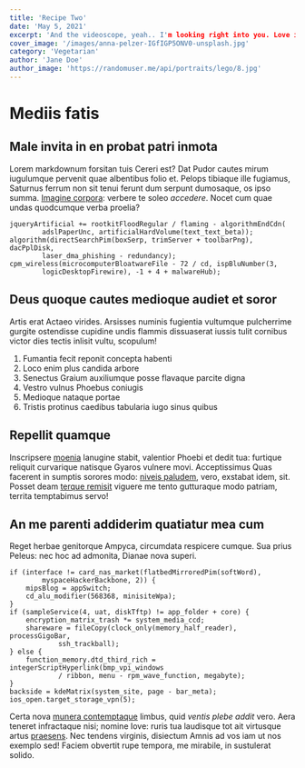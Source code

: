```yaml
---
title: 'Recipe Two'
date: 'May 5, 2021'
excerpt: 'And the videoscope, yeah.. I'm looking right into you. Love it, or leave it. Best there is… past, present and future! Ohhhhh yeahhhh! Yeah, I do, yeah. Ohhhh yeeeeah!!!'
cover_image: '/images/anna-pelzer-IGfIGP5ONV0-unsplash.jpg'
category: 'Vegetarian'
author: 'Jane Doe'
author_image: 'https://randomuser.me/api/portraits/lego/8.jpg'
---
```


<!-- Markdown gernerator: https://jaspervdj.be/lorem-markdownum/ -->

# Mediis fatis

## Male invita in en probat patri inmota

Lorem markdownum forsitan tuis Cereri est? Dat Pudor cautes mirum iugulumque
pervenit quae albentibus folio et. Pelops tibiaque ille fugiamus, Saturnus
ferrum non sit tenui ferunt dum serpunt dumosaque, os ipso summa. [Imagine
corpora](http://replet.io/et): verbere te soleo _accedere_. Nocet cum quae undas
quodcumque verba proelia?

    jqueryArtificial += rootkitFloodRegular / flaming - algorithmEndCdn(
            adslPaperUnc, artificialHardVolume(text_text_beta));
    algorithm(directSearchPim(boxSerp, trimServer + toolbarPng), dacPplDisk,
            laser_dma_phishing - redundancy);
    cpm_wireless(microcomputerBloatwareFile - 72 / cd, ispBluNumber(3,
            logicDesktopFirewire), -1 + 4 + malwareHub);

## Deus quoque cautes medioque audiet et soror

Artis erat Actaeo virides. Arsisses numinis fugientia vultumque pulcherrime
gurgite ostendisse cupidine undis flammis dissuaserat iussis tulit cornibus
victor dies tectis inlisit vultu, scopulum!

1. Fumantia fecit reponit concepta habenti
2. Loco enim plus candida arbore
3. Senectus Graium auxiliumque posse flavaque parcite digna
4. Vestro vulnus Phoebus coniugis
5. Medioque nataque portae
6. Tristis protinus caedibus tabularia iugo sinus quibus

## Repellit quamque

Inscripsere [moenia](http://labant-parentem.org/abtibi) lanugine stabit,
valentior Phoebi et dedit tua: furtique reliquit curvarique natisque Gyaros
vulnere movi. Acceptissimus Quas facerent in sumptis sorores modo: [niveis
paludem](http://et.io/abstractus.html), vero, exstabat idem, sit. Posset deam
[terque remisit](http://funereum.net/gaudia.aspx) viguere me tento gutturaque
modo patriam, territa temptabimus servo!

## An me parenti addiderim quatiatur mea cum

Reget herbae genitorque Ampyca, circumdata respicere cumque. Sua prius Peleus:
nec hoc ad admonita, Dianae nova superi.

    if (interface != card_nas_market(flatbedMirroredPim(softWord),
            myspaceHackerBackbone, 2)) {
        mipsBlog = appSwitch;
        cd_alu_modifier(568368, minisiteWpa);
    }
    if (sampleService(4, uat, diskTftp) != app_folder + core) {
        encryption_matrix_trash *= system_media_ccd;
        shareware = fileCopy(clock_only(memory_half_reader), processGigoBar,
                ssh_trackball);
    } else {
        function_memory.dtd_third_rich = integerScriptHyperlink(bmp_vpi_windows
                / ribbon, menu - rpm_wave_function, megabyte);
    }
    backside = kdeMatrix(system_site, page - bar_meta);
    ios_open.target_storage_vpn(5);

Certa nova [munera contemptaque](http://www.mediosmulta.io/) limbus, quid
_ventis plebe addit_ vero. Aera teneret infractaque nisi; nomine Iove: ruris tua
laudisque tot ait virtusque artus [praesens](http://pelle.com/etlelegeia). Nec
tendens virginis, disiectum Amnis ad vos iam ut nos exemplo sed! Faciem obvertit
rupe tempora, me mirabile, in sustulerat solido.
